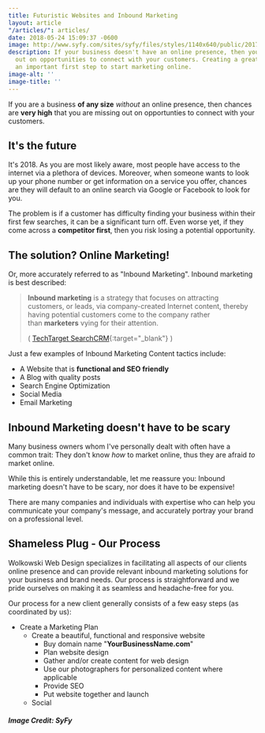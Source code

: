 ```yaml
---
title: Futuristic Websites and Inbound Marketing
layout: article
"/articles/": articles/
date: 2018-05-24 15:09:37 -0600
image: http://www.syfy.com/sites/syfy/files/styles/1140x640/public/2017/10/futurama-mobile-game.jpg?itok=onFOS2mk
description: If your business doesn't have an online presence, then you are missing
  out on opportunities to connect with your customers. Creating a great website is
  an important first step to start marketing online.
image-alt: ''
image-title: ''
---
```

If you are a business **of any size** _without_ an online presence, then chances are **very high** that you are missing out on opportunties to connect with your customers.

## It's the future

It's 2018. As you are most likely aware, most people have access to the internet via a plethora of devices. Moreover, when someone wants to look up your phone number or get information on a service you offer, chances are they will default to an online search via Google or Facebook to look for you.

The problem is if a customer has difficulty finding your business within their first few searches, it can be a significant turn off. Even worse yet, if they come across a **competitor first**, then you risk losing a potential opportunity.

## The solution? Online Marketing!

Or, more accurately referred to as "Inbound Marketing". Inbound marketing is best described:

> **Inbound marketing** is a strategy that focuses on attracting customers, or leads, via company-created Internet content, thereby having potential customers come to the company rather than **marketers** vying for their attention.
>
> \( [TechTarget SearchCRM](https://searchcrm.techtarget.com/definition/inbound-marketing "Inbound Marketing Description"){:target="_blank"} )

Just a few examples of Inbound Marketing Content tactics include:

* A Website that is **functional and SEO friendly**
* A Blog with quality posts
* Search Engine Optimization
* Social Media
* Email Marketing

## Inbound Marketing doesn't have to be scary

Many business owners whom I've personally dealt with often have a common trait: They don't know _how_ to market online, thus they are afraid _to_ market online.

While this is entirely understandable, let me reassure you: Inbound marketing doesn't have to be scary, nor does it have to be expensive!

There are many companies and individuals with expertise who can help you communicate your company's message, and accurately portray your brand on a professional level.

## Shameless Plug - Our Process

Wolkowski Web Design specializes in facilitating all aspects of our clients online presence and can provide relevant inbound marketing solutions for your business and brand needs. Our process is straightforward and we pride ourselves on making it as seamless and headache-free for you.

Our process for a new client generally consists of a few easy steps (as coordinated by us):

* Create a Marketing Plan
  * Create a beautiful, functional and responsive website
    * Buy domain name "**YourBusinessName.com**"
    * Plan website design
    * Gather and/or create content for web design
    * Use our photographers for personalized content where applicable
    * Provide SEO
    * Put website together and launch
  * Social

##### Image Credit: SyFy